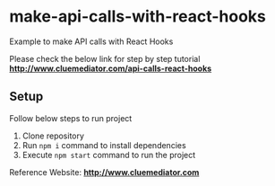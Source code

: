 # make-api-calls-with-react-hooks
Example to make API calls with React Hooks

Please check the below link for step by step tutorial
**http://www.cluemediator.com/api-calls-react-hooks**

## Setup
Follow below steps to run project

1. Clone repository
2. Run `npm i` command to install dependencies
3. Execute `npm start` command to run the project

Reference Website: **http://www.cluemediator.com**
